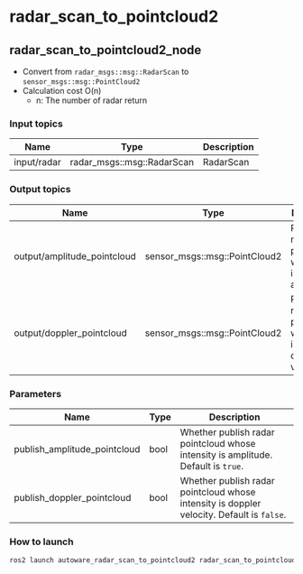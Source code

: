 # radar_scan_to_pointcloud2

## radar_scan_to_pointcloud2_node

- Convert from `radar_msgs::msg::RadarScan` to `sensor_msgs::msg::PointCloud2`
- Calculation cost O(n)
  - n: The number of radar return

### Input topics

| Name        | Type                       | Description |
| ----------- | -------------------------- | ----------- |
| input/radar | radar_msgs::msg::RadarScan | RadarScan   |

### Output topics

| Name                        | Type                          | Description                                                       |
| --------------------------- | ----------------------------- | ----------------------------------------------------------------- |
| output/amplitude_pointcloud | sensor_msgs::msg::PointCloud2 | PointCloud2 radar pointcloud whose intensity is amplitude.        |
| output/doppler_pointcloud   | sensor_msgs::msg::PointCloud2 | PointCloud2 radar pointcloud whose intensity is doppler velocity. |

### Parameters

| Name                         | Type | Description                                                                               |
| ---------------------------- | ---- | ----------------------------------------------------------------------------------------- |
| publish_amplitude_pointcloud | bool | Whether publish radar pointcloud whose intensity is amplitude. Default is `true`.         |
| publish_doppler_pointcloud   | bool | Whether publish radar pointcloud whose intensity is doppler velocity. Default is `false`. |

### How to launch

```sh
ros2 launch autoware_radar_scan_to_pointcloud2 radar_scan_to_pointcloud2.launch.xml
```
